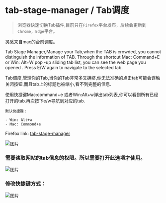 # tab-stage-manager / Tab调度 

> 浏览器快速切换Tab插件,目前只在`Firefox`平台发布，后续会更新到`Chrome`，`Edge`平台。

灵感来自mac的台前调度。


Tab Stage Manager,Manage your Tab,when the TAB is crowded, you cannot distinguish the information of TAB.
Through the shortcut Mac: Command+E or Win: Alt+W pop -up sliding tab list, you can see the web page you opened .
Press E/W again to navigate to the selected tab.


Tab调度,管理你的Tab,当你的Tab非常多又拥挤,你无法准确的点击tab可能会误触关闭按钮,而且tab上的标题也被缩小,看不到完整的信息.

使用快捷键Mac:command+e 或者Win:Alt+w弹出tab列表,你可以看到所有已经打开的tab.再次按下e/w导航到对应的tab.

```
默认快捷键：

- Win: Alt+w
- Mac: Commond+e

```


Firefox link: [tab-stage-manager](https://addons.mozilla.org/zh-CN/firefox/addon/tab-stage-manager/
)

![图片](https://user-images.githubusercontent.com/37604230/230697819-84bdfcfc-31e7-4fd9-b0ea-c81de14b53d5.png)

### 需要读取网站的tab信息的权限。所以需要打开此选项才使用。

![图片](https://user-images.githubusercontent.com/37604230/230697763-cb66368a-0ec8-4cd7-bc26-4a11e7859268.png)

### 修改快捷键方式：

![图片](https://user-images.githubusercontent.com/37604230/230697769-3e3f26d2-75d8-47a4-9829-8d8f4c434be5.png)

